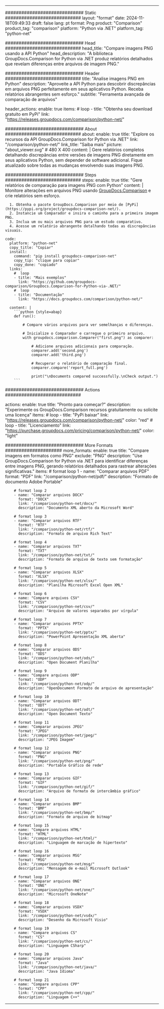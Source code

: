 
---
############################# Static ############################
layout: "format"
date:  2024-11-18T09:49:33
draft: false
lang: pt
format: Png
product: "Comparison"
product_tag: "comparison"
platform: "Python via .NET"
platform_tag: "python-net"

############################# Head ############################
head_title: "Compare imagens PNG usando a API Python"
head_description: "A biblioteca GroupDocs.Comparison for Python via .NET produz relatórios detalhados que revelam diferenças entre arquivos de imagem PNG."

############################# Header ############################
title: "Analise imagens PNG em Python" 
description: "Aproveite a API Python para descobrir discrepâncias em arquivos PNG perfeitamente em seus aplicativos Python. Receba relatórios abrangentes sem esforço."
subtitle: "Ferramenta avançada de comparação de arquivos" 

header_actions:
  enable: true
  items:
    #  loop
    - title: "Obtenha seu download gratuito em PyPi"
      link: "https://releases.groupdocs.com/comparison/python-net/"
      
############################# About ############################
about:
    enable: true
    title: "Explore os recursos da API GroupDocs.Comparison for Python via .NET"
    link: "/comparison/python-net/"
    link_title: "Saiba mais"
    picture: "about_viewer.svg" # 480 X 400
    content: |
       Gere relatórios completos detalhando discrepâncias entre versões de imagens PNG diretamente em seus aplicativos Python, sem depender de software adicional. Fique atualizado sobre todas as mudanças envolvendo suas imagens PNG.

############################# Steps ############################
steps:
    enable: true
    title: "Gere relatórios de comparação para imagens PNG com Python"
    content: |
      Monitore alterações em arquivos PNG usando [GroupDocs.Comparison](https://products.groupdocs.com/comparison/python-net/) e crie relatórios sem esforço.
      
      1. Obtenha o pacote GroupDocs.Comparison por meio de [PyPi](https://pypi.org/project/groupdocs-comparison-net/).
      2. Instancie um Comparador e insira o caminho para a primeira imagem PNG.
      3. Inclua um ou mais arquivos PNG para um estudo comparativo.
      4. Acesse um relatório abrangente detalhando todas as discrepâncias visuais.
   
    code:
      platform: "python-net"
      copy_title: "Copiar"
      install:
        command: "pip install groupdocs-comparison-net"
        copy_tip: "clique para copiar"
        copy_done: "copiado"
      links:
        #  loop
        - title: "Mais exemplos"
          link: "https://github.com/groupdocs-comparison/GroupDocs.Comparison-for-Python-via-.NET/"
        #  loop
        - title: "Documentação"
          link: "https://docs.groupdocs.com/comparison/python-net/"
          
      content: |
        ```python {style=abap}
        def run():

            # Compare vários arquivos para ver semelhanças e diferenças.

            # Inicialize o Comparador e carregue o primeiro arquivo.
            with groupdocs.comparison.Comparer("first.png") as comparer:

                # Adicione arquivos adicionais para comparação.
                comparer.add('second.png')
                comparer.add('third.png')

                # Recuperar o relatório de comparação final.
                comparer.compare('report_full.png')

                print("\nDocuments compared successfully.\nCheck output.")
        ```            

############################# Actions ############################

actions:
  enable: true
  title: "Pronto para começar?"
  description: "Experimente os GroupDocs.Comparison recursos gratuitamente ou solicite uma licença"
  items:
    #  loop
    - title: "PyPi baixar"
      link: "https://releases.groupdocs.com/comparison/python-net/"
      color: "red"
        #  loop
    - title: "Licenciamento"
      link: "https://purchase.groupdocs.com/pricing/comparison/python-net/"
      color: "light"


############################# More Formats #####################
more_formats:
    enable: true
    title: "Compare imagens em formatos como PNG"
    exclude: "PNG"
    description: "Use GroupDocs.Comparison for Python via .NET para identificar diferenças entre imagens PNG, gerando relatórios detalhados para rastrear alterações significativas."
    items: 
        # format loop 1
        - name: "Comparar arquivos PDF"
          format: "PDF"
          link: "/comparison/python-net/pdf/"
          description: "Formato de documento Adobe Portable"

        # format loop 2
        - name: "Comparar arquivos DOCX"
          format: "DOCX"
          link: "/comparison/python-net/docx/"
          description: "Documento XML aberto da Microsoft Word"

        # format loop 3
        - name: "Comparar arquivos RTF"
          format: "RTF"
          link: "/comparison/python-net/rtf/"
          description: "Formato de arquivo Rich Text"

        # format loop 4
        - name: "Comparar arquivos TXT"
          format: "TXT"
          link: "/comparison/python-net/txt/"
          description: "Formato de arquivo de texto sem formatação"

        # format loop 5
        - name: "Comparar arquivos XLSX"
          format: "XLSX"
          link: "/comparison/python-net/xlsx/"
          description: "Planilha Microsoft Excel Open XML"

        # format loop 6
        - name: "Compare arquivos CSV"
          format: "CSV"
          link: "/comparison/python-net/csv/"
          description: "Arquivo de valores separados por vírgula"

        # format loop 7
        - name: "Comparar arquivos PPTX"
          format: "PPTX"
          link: "/comparison/python-net/pptx/"
          description: "PowerPoint Apresentação XML aberta"

        # format loop 8
        - name: "Comparar arquivos ODS"
          format: "ODS"
          link: "/comparison/python-net/ods/"
          description: "Open Document Planilha"

        # format loop 9
        - name: "Compare arquivos ODP"
          format: "ODP"
          link: "/comparison/python-net/odp/"
          description: "OpenDocument Formato de arquivo de apresentação"

        # format loop 10
        - name: "Comparar arquivos ODT"
          format: "ODT"
          link: "/comparison/python-net/odt/"
          description: "Open Document Texto"

        # format loop 11
        - name: "Comparar arquivos JPEG"
          format: "JPEG"
          link: "/comparison/python-net/jpeg/"
          description: "JPEG Imagem"

        # format loop 12
        - name: "Comparar arquivos PNG"
          format: "PNG"
          link: "/comparison/python-net/png/"
          description: "Portable Gráfico de rede"

        # format loop 13
        - name: "Comparar arquivos GIF"
          format: "GIF"
          link: "/comparison/python-net/gif/"
          description: "Arquivo de formato de intercâmbio gráfico"

        # format loop 14
        - name: "Comparar arquivos BMP"
          format: "BMP"
          link: "/comparison/python-net/bmp/"
          description: "Formato de arquivo de bitmap"

        # format loop 15
        - name: "Compare arquivos HTML"
          format: "HTML"
          link: "/comparison/python-net/html/"
          description: "Linguagem de marcação de hipertexto"

        # format loop 16
        - name: "Comparar arquivos MSG"
          format: "MSG"
          link: "/comparison/python-net/msg/"
          description: "Mensagem de e-mail Microsoft Outlook"

        # format loop 17
        - name: "Comparar arquivos ONE"
          format: "ONE"
          link: "/comparison/python-net/one/"
          description: "Microsoft OneNote"

        # format loop 18
        - name: "Comparar arquivos VSDX"
          format: "VSDX"
          link: "/comparison/python-net/vsdx/"
          description: "Desenho da Microsoft Visio"

        # format loop 19
        - name: "Compare arquivos CS"
          format: "CS"
          link: "/comparison/python-net/cs/"
          description: "Linguagem CSharp"

        # format loop 20
        - name: "Comparar arquivos Java"
          format: "Java"
          link: "/comparison/python-net/java/"
          description: "Java Idioma"
          
        # format loop 21
        - name: "Compare arquivos CPP"
          format: "CPP"
          link: "/comparison/python-net/cpp/"
          description: "Linguagem C++"
---